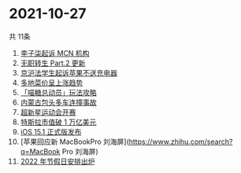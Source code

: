 # 2021-10-27
  共 11条

  <!-- BEGIN -->
  <!-- 最后更新时间:Wed Oct 27 2021 21:09:15 GMT+0000 (Coordinated Universal Time) -->
  1. [李子柒起诉 MCN 机构](https://www.zhihu.com/search?q=李子柒)
1. [无职转生 Part.2 更新](https://www.zhihu.com/search?q=无职转生)
1. [京沪法学生起诉苹果不送充电器](https://www.zhihu.com/search?q=法学生起诉苹果)
1. [多地菜价呈上涨趋势](https://www.zhihu.com/search?q=菜价)
1. [「喵糖总动员」玩法攻略](https://www.zhihu.com/search?q=喵糖)
1. [内蒙古包头多车连撞事故](https://www.zhihu.com/search?q=包头车祸)
1. [超新星运动会开赛](https://www.zhihu.com/search?q=超新星运动会4)
1. [特斯拉市值破 1 万亿美元](https://www.zhihu.com/search?q=特斯拉)
1. [iOS 15.1 正式版发布](https://www.zhihu.com/search?q=iOS15.1)
1. [苹果回应新 MacBookPro 刘海屏](https://www.zhihu.com/search?q=MacBook Pro 刘海屏)
1. [2022 年节假日安排出炉](https://www.zhihu.com/search?q=节假日安排)
  <!-- END -->
  